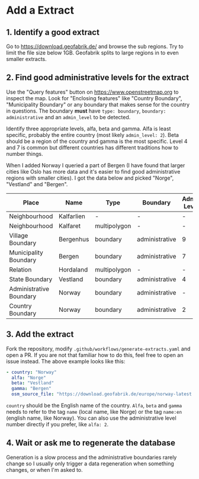 # Add a Extract

## 1. Identify a good extract

Go to https://download.geofabrik.de/ and browse the sub regions. Try to limit the file size below 1GB. Geofabrik splits to large regions in to even smaller extracts.

## 2. Find good administrative levels for the extract

Use the "Query features" button on https://www.openstreetmap.org to inspect the map. Look for "Enclosing features" like "Country Boundary", "Municipality Boundary" or any boundary that makes sense for the country in questions. The boundary **must** have `type: boundary`, `boundary: administrative` and an `admin_level` to be detected.

Identify three appropriate levels, alfa, beta and gamma. Alfa is least specific, probably the entire country (most likely `admin_level: 2`). Beta should be a region of the country and gamma is the most specific. Level 4 and 7 is common but different countries has different traditions how to number things.

When I added Norway I queried a part of Bergen (I have found that larger cities like Oslo has more data and it's easier to find good administrative regions with smaller cities). I got the data below and picked "Norge", "Vestland" and "Bergen".

| Place | Name | Type | Boundary | Admin Level |        |
| ----- | ---- | ---- | -------- | ----------- | ------ |
| Neighbourhood | Kalfarlien | - | - | - | |
| Neighbourhood | Kalfaret | multipolygon | - | - | |
| Village Boundary | Bergenhus | boundary | administrative | 9 | |
| Municipality Boundary | Bergen | boundary | administrative | 7 | gamma |
| Relation | Hordaland | multipolygon | - | - | |
| State Boundary | Vestland | boundary | administrative | 4 | beta |
| Administrative Boundary | Norway | boundary | administrative | - | |
| Country Boundary | Norway | boundary | administrative | 2 | alfa |

## 3. Add the extract

Fork the repository, modify `.github/workflows/generate-extracts.yaml` and open a PR. If you are not that familiar how to do this, feel free to open an issue instead. The above example looks like this:

```yaml
- country: "Norway"
  alfa: "Norge"
  beta: "Vestland"
  gamma: "Bergen"
  osm_source_file: "https://download.geofabrik.de/europe/norway-latest.osm.pbf"
```

`country` should be the English name of the country. `Alfa`, `beta` and `gamma` needs to refer to the tag `name` (local name, like Norge) or the tag `name:en` (english name, like Norway). You can also use the administrative level number directly if you prefer, like `alfa: 2`.

## 4. Wait or ask me to regenerate the database

Generation is a slow process and the administrative boundaries rarely change so I usually only trigger a data regeneration when something changes, or when I'm asked to.
